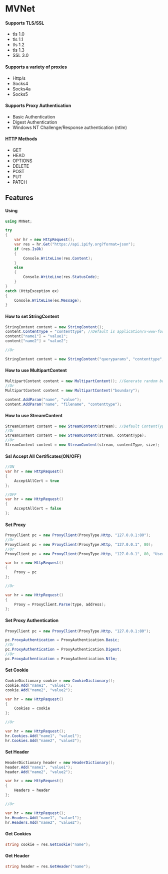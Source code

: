 # MVNet
#### Supports TLS/SSL 
- tls 1.0
- tls 1.1
- tls 1.2
- tls 1.3
- SSL 3.0

#### Supports a variety of proxies
- Http/s
- Socks4
- Socks4a
- Socks5

#### Supports Proxy Authentication
- Basic Authentication
- Digest Authentication
- Windows NT Challenge/Response authentication (ntlm)

#### HTTP Methods
- GET
- HEAD
- OPTIONS
- DELETE
- POST
- PUT
- PATCH

## Features
#### Using
```csharp
using MVNet;

try
{
    var hr = new HttpRequest();
    var res = hr.Get("https://api.ipify.org?format=json");
    if (res.IsOk)
    {
        Console.WriteLine(res.Content);
    }
    else
    {
        Console.WriteLine(res.StatusCode);
    }
}
catch (HttpException ex)
{
    Console.WriteLine(ex.Message);
}
```

#### How to set StringContent
```csharp
StringContent content = new StringContent();
content.ContentType = "contenttype"; //Default is application/x-www-form-urlencoded
content["name1"] = "value1";
content["name2"] = "value2";

//Or

StringContent content = new StringContent("queryparams", "contenttype", encode);
```

#### How to use MultipartContent
```csharp
MultipartContent content = new MultipartContent(); //Generate random boundary
//Or
MultipartContent content = new MultipartContent("boundary");

content.AddParam("name", "value");
content.AddParam("name", "filename", "contenttype");
```

#### How to use StreamContent
```csharp
StreamContent content = new StreamContent(stream); //Default ContentType is application/x-www-form-urlencoded
//Or
StreamContent content = new StreamContent(stream, contentType);
//Or
StreamContent content = new StreamContent(stream, contentType, size);
```

#### Ssl Accept All Certificates(ON/OFF)
```csharp
//ON
var hr = new HttpRequest()
{
    AcceptAllCert = true
};

//OFF
var hr = new HttpRequest()
{
    AcceptAllCert = false
};
```

#### Set Proxy
````csharp
ProxyClient pc = new ProxyClient(ProxyType.Http, "127.0.0.1:80");
//Or
ProxyClient pc = new ProxyClient(ProxyType.Http, "127.0.0.1", 80);
//Or
ProxyClient pc = new ProxyClient(ProxyType.Http, "127.0.0.1", 80, "User", "Pass");

var hr = new HttpRequest()
{
    Proxy = pc
};

//Or

var hr = new HttpRequest()
{
    Proxy = ProxyClient.Parse(type, address);
};
````

#### Set Proxy Authentication
````csharp
ProxyClient pc = new ProxyClient(ProxyType.Http, "127.0.0.1:80");

pc.ProxyAuthentication = ProxyAuthentication.Basic;
//Or
pc.ProxyAuthentication = ProxyAuthentication.Digest;
//Or
pc.ProxyAuthentication = ProxyAuthentication.Ntlm;
````

#### Set Cookie
```csharp
CookieDictionary cookie = new CookieDictionary();
cookie.Add("name1", "value1");
cookie.Add("name2", "value2");

var hr = new HttpRequest()
{
    Cookies = cookie
};

//Or

var hr = new HttpRequest();
hr.Cookies.Add("name1", "value1");
hr.Cookies.Add("name2", "value2");
```

#### Set Header
```csharp
HeaderDictionary header = new HeaderDictionary();
header.Add("name1", "value1");
header.Add("name2", "value2");

var hr = new HttpRequest()
{
    Headers = header
};

//Or

var hr = new HttpRequest();
hr.Headers.Add("name1", "value1");
hr.Headers.Add("name2", "value2");
```

#### Get Cookies
````csharp
string cookie = res.GetCookie("name");
````

#### Get Header
````csharp
string header = res.GetHeader("name");
````
